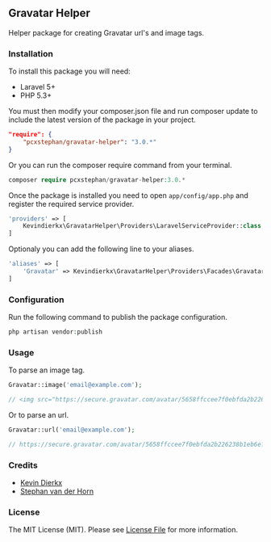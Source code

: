 ## Gravatar Helper

Helper package for creating Gravatar url's and image tags.

### Installation

To install this package you will need:

- Laravel 5+
- PHP 5.3+

You must then modify your composer.json file and run composer update to include the latest version of the package in your project.

```json
"require": {
    "pcxstephan/gravatar-helper": "3.0.*"
}
```

Or you can run the composer require command from your terminal.

```php
composer require pcxstephan/gravatar-helper:3.0.*
```

Once the package is installed you need to open ```app/config/app.php``` and register the required service provider.

```php
'providers' => [
    Kevindierkx\GravatarHelper\Providers\LaravelServiceProvider::class,
]
```

Optionaly you can add the following line to your aliases.

```php
'aliases' => [
    'Gravatar' => Kevindierkx\GravatarHelper\Providers\Facades\Gravatar::class,
]
```

### Configuration

Run the following command to publish the package configuration.

```php
php artisan vendor:publish
```

### Usage

To parse an image tag.

```php
Gravatar::image('email@example.com');

// <img src="https://secure.gravatar.com/avatar/5658ffccee7f0ebfda2b226238b1eb6e?s=80&r=g&d=404">
```

Or to parse an url.

```php
Gravatar::url('email@example.com');

// https://secure.gravatar.com/avatar/5658ffccee7f0ebfda2b226238b1eb6e?s=80&r=g&d=404
```

### Credits

- [Kevin Dierkx](https://github.com/kevindierkx)
- [Stephan van der Horn](https://github.com/pcxstephan)

### License

The MIT License (MIT). Please see [License File](https://github.com/pcxstephan/gravatar-helper/blob/master/LICENSE) for more information.
